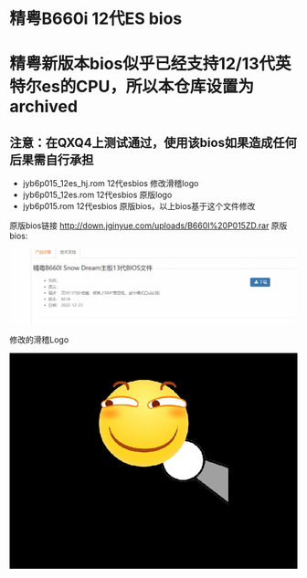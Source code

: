# 精粤B660i 12代ES bios  
# 精粤新版本bios似乎已经支持12/13代英特尔es的CPU，所以本仓库设置为archived

## 注意：在QXQ4上测试通过，使用该bios如果造成任何后果需自行承担

- jyb6p015_12es_hj.rom 12代esbios 修改滑稽logo
- jyb6p015_12es.rom 12代esbios 原版logo
- jyb6p015.rom 12代esbios 原版bios，以上bios基于这个文件修改

原版bios链接 <http://down.jginyue.com/uploads/B660I%20P015ZD.rar>
原版bios:

![](./img/original.png)

修改的滑稽Logo  

![](./img/Logo.bmp)
